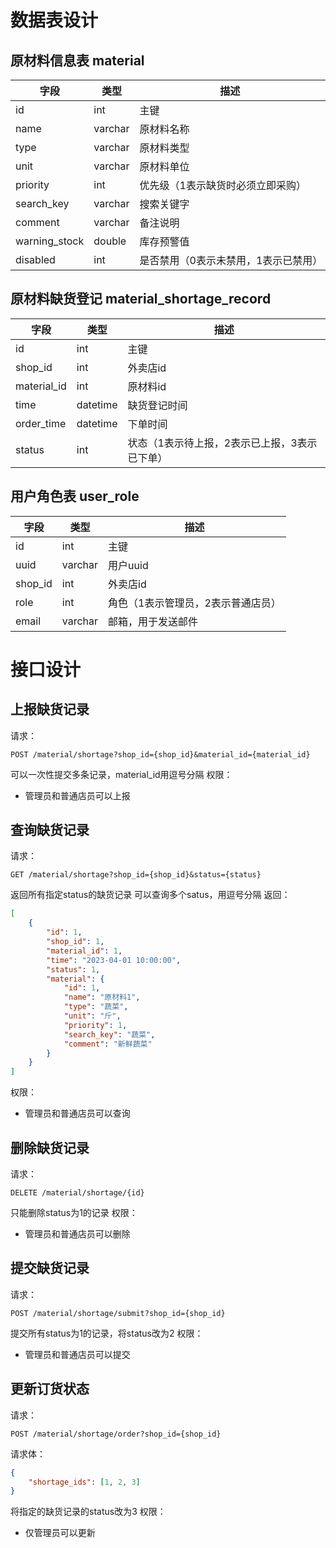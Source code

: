# 数据表设计
## 原材料信息表 material
字段 | 类型 | 描述
--- | --- | ---
id | int | 主键
name | varchar | 原材料名称
type | varchar | 原材料类型
unit | varchar | 原材料单位
priority | int | 优先级（1表示缺货时必须立即采购）
search_key | varchar | 搜索关键字
comment | varchar | 备注说明
warning_stock | double | 库存预警值
disabled | int | 是否禁用（0表示未禁用，1表示已禁用）
## 原材料缺货登记 material_shortage_record
字段 | 类型 | 描述
--- | --- | ---
id | int | 主键
shop_id | int | 外卖店id
material_id | int | 原材料id
time | datetime | 缺货登记时间
order_time | datetime | 下单时间
status | int | 状态（1表示待上报，2表示已上报，3表示已下单）
## 用户角色表 user_role
字段 | 类型 | 描述
--- | --- | ---
id | int | 主键
uuid | varchar | 用户uuid
shop_id | int | 外卖店id
role | int | 角色（1表示管理员，2表示普通店员）
email | varchar | 邮箱，用于发送邮件

# 接口设计
## 上报缺货记录
请求：
```
POST /material/shortage?shop_id={shop_id}&material_id={material_id}
```
可以一次性提交多条记录，material_id用逗号分隔
权限：
- 管理员和普通店员可以上报
## 查询缺货记录
请求：
```
GET /material/shortage?shop_id={shop_id}&status={status}
```
返回所有指定status的缺货记录
可以查询多个satus，用逗号分隔
返回：
```json
[
    {
        "id": 1,
        "shop_id": 1,
        "material_id": 1,
        "time": "2023-04-01 10:00:00",
        "status": 1,
        "material": {
            "id": 1,
            "name": "原材料1",
            "type": "蔬菜",
            "unit": "斤",
            "priority": 1,
            "search_key": "蔬菜",
            "comment": "新鲜蔬菜"
        }
    }
]
```
权限：
- 管理员和普通店员可以查询
## 删除缺货记录
请求：
```
DELETE /material/shortage/{id}
```
只能删除status为1的记录
权限：
- 管理员和普通店员可以删除
## 提交缺货记录
请求：
```
POST /material/shortage/submit?shop_id={shop_id}
```
提交所有status为1的记录，将status改为2
权限：
- 管理员和普通店员可以提交
## 更新订货状态
请求：
```
POST /material/shortage/order?shop_id={shop_id}
```
请求体：
```json
{
    "shortage_ids": [1, 2, 3]
}
```
将指定的缺货记录的status改为3
权限：
- 仅管理员可以更新